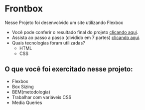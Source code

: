 # Frontbox

Nesse Projeto foi desenvolvido um site utilizando Flexbox 


- Você pode conferir o resultado final do projeto [clicando aqui](https://frontbox.surge.sh/).
- Assista ao passo a passo (dividido em 7 partes) [clicando aqui](https://www.youtube.com/playlist?list=PL28O_hEAqjAsDpyOY09Ju_KJcHegksekf).
- Quais tecnologias foram utilizadas?
  - HTML
  - CSS 
  

## O que você foi exercitado nesse projeto:

- Flexbox
- Box Sizing
- BEM(metodologia)
- Trabalhar com variáveis CSS
- Media Queries

